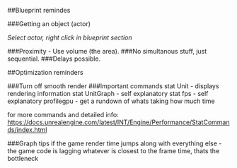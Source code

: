 ##Blueprint remindes

###Getting an object (actor)

_Select actor, right click in blueprint section_

###Proximity - Use volume (the area).
###No simultanous stuff, just sequential.
###Delays possible.

##Optimization reminders

###Turn off smooth render
###Important commands
stat Unit - displays rendering information
stat UnitGraph - self explanatory
stat fps - self explanatory
profilegpu - get a rundown of whats taking how much time

for more commands and detailed info: https://docs.unrealengine.com/latest/INT/Engine/Performance/StatCommands/index.html

###Graph tips
if the game render time jumps along with everything else - the game code is lagging
whatever is closest to the frame time, thats the bottleneck
